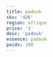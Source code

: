 ```yaml
---
title: padouk
sku: '426'
region: afrique
price: '1'
desc: 'padouk'
essence: padouk
poids: 100
---
```

